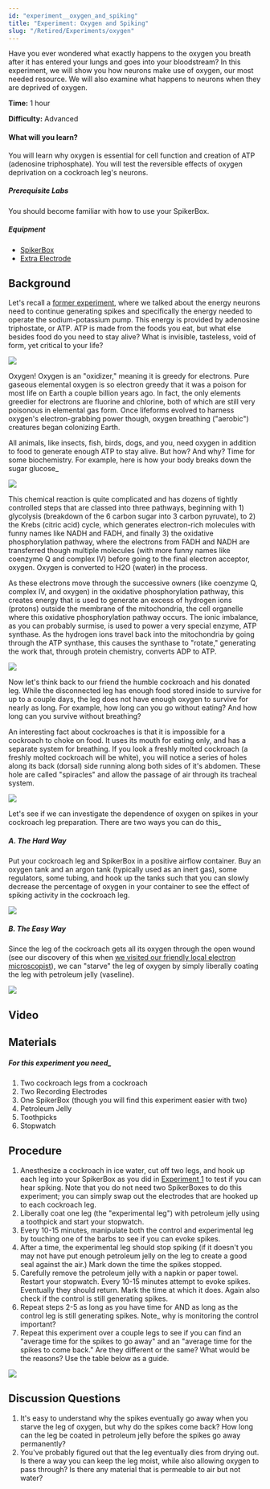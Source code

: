 ```yaml
---
id: "experiment__oxygen_and_spiking"
title: "Experiment: Oxygen and Spiking"
slug: "/Retired/Experiments/oxygen"
---
```




Have you ever wondered what exactly happens to the oxygen you breath after it has entered your lungs and goes into your bloodstream? In this experiment, we will show you how neurons make use of oxygen, our most needed resource. We will also examine what happens to neurons when they are deprived of oxygen.

**Time:**  1 hour

**Difficulty:**   Advanced

#### What will you learn?

You will learn why oxygen is essential for cell function and creation of ATP
(adenosine triphosphate). You will test the reversible effects of oxygen
deprivation on a cockroach leg's neurons.

##### Prerequisite Labs

You should become familiar with how to use your SpikerBox.

##### Equipment

* [SpikerBox](https://backyardbrains.com/products/spikerbox)
* [Extra Electrode](https://backyardbrains.com/products/recordingelectrode)

## Background

Let's recall a [former experiment](https://wiki.backyardbrains.com/Experiment%3A_Power_Consumption),
where we talked about the energy neurons need to continue generating spikes
and specifically the energy needed to operate the sodium-potassium pump. This
energy is provided by adenosine triphostate, or ATP. ATP is made from the
foods you eat, but what else besides food do you need to stay alive? What is
invisible, tasteless, void of form, yet critical to your life?

[ ![](./img/Exp10_oxygen.jpeg)](./img/Exp10_oxygen.jpeg)

Oxygen! Oxygen is an "oxidizer," meaning it is greedy for electrons. Pure
gaseous elemental oxygen is so electron greedy that it was a poison for most
life on Earth a couple billion years ago. In fact, the only elements greedier
for electrons are fluorine and chlorine, both of which are still very
poisonous in elemental gas form. Once lifeforms evolved to harness oxygen's
electron-grabbing power though, oxygen breathing ("aerobic") creatures began
colonizing Earth.

All animals, like insects, fish, birds, dogs, and you, need oxygen in addition
to food to generate enough ATP to stay alive. But how? And why? Time for some
biochemistry. For example, here is how your body breaks down the sugar
glucose_

[ ![](./img/Exp10_metabolism.jpeg)](./img/Exp10_metabolism.jpeg)

This chemical reaction is quite complicated and has dozens of tightly
controlled steps that are classed into three pathways, beginning with 1)
glycolysis (breakdown of the 6 carbon sugar into 3 carbon pyruvate), to 2) the
Krebs (citric acid) cycle, which generates electron-rich molecules with funny
names like NADH and FADH, and finally 3) the oxidative phosphorylation
pathway, where the electrons from FADH and NADH are transferred though
multiple molecules (with more funny names like coenzyme Q and complex IV)
before going to the final electron acceptor, oxygen. Oxygen is converted to
H2O (water) in the process.

As these electrons move through the successive owners (like coenzyme Q,
complex IV, and oxygen) in the oxidative phosphorylation pathway, this creates
energy that is used to generate an excess of hydrogen ions (protons) outside
the membrane of the mitochondria, the cell organelle where this oxidative
phosphorylation pathway occurs. The ionic imbalance, as you can probably
surmise, is used to power a very special enzyme, ATP synthase. As the hydrogen
ions travel back into the mitochondria by going through the ATP synthase, this
causes the synthase to "rotate," generating the work that, through protein
chemistry, converts ADP to ATP.

[ ![](./img/Exp10_ATPsynthase_NEW.jpeg)](./img/Exp10_ATPsynthase_NEW.jpeg)

Now let's think back to our friend the humble cockroach and his donated leg.
While the disconnected leg has enough food stored inside to survive for up to
a couple days, the leg does not have enough oxygen to survive for nearly as
long. For example, how long can you go without eating? And how long can you
survive without breathing?

An interesting fact about cockroaches is that it is impossible for a cockroach
to choke on food. It uses its mouth for eating only, and has a separate system
for breathing. If you look a freshly molted cockroach (a freshly molted
cockroach will be white), you will notice a series of holes along its back
(dorsal) side running along both sides of it's abdomen. These hole are called
"spiracles" and allow the passage of air through its tracheal system.

[ ![](./img/spiraclesmolted_small.jpg)](./img/spiraclesmolted_small.jpg)

Let's see if we can investigate the dependence of oxygen on spikes in your
cockroach leg preparation. There are two ways you can do this_

##### A. The Hard Way

Put your cockroach leg and SpikerBox in a positive airflow container. Buy an
oxygen tank and an argon tank (typically used as an inert gas), some
regulators, some tubing, and hook up the tanks such that you can slowly
decrease the percentage of oxygen in your container to see the effect of
spiking activity in the cockroach leg.

[ ![](./img/Exp10_HardWay.jpeg)](./img/Exp10_HardWay.jpeg)

##### B. The Easy Way

Since the leg of the cockroach gets all its oxygen through the open wound (see
our discovery of this when [we visited our friendly local electron microscopist](https://blog.backyardbrains.com/2010/11/byb-visits-a-scanning-electron-microscope/)), we can "starve" the leg of oxygen by simply liberally
coating the leg with petroleum jelly (vaseline).

[ ![](./img/Exp10_Easyway1.jpeg)](./img/Exp10_Easyway1.jpeg)

## Video

## Materials

##### For this experiment you need_

1. Two cockroach legs from a cockroach 
  2. Two Recording Electrodes 
  3. One SpikerBox (though you will find this experiment easier with two) 
  4. Petroleum Jelly 
  5. Toothpicks 
  6. Stopwatch 

## Procedure

1. Anesthesize a cockroach in ice water, cut off two legs, and hook up each leg into your SpikerBox as you did in [Experiment 1](https://backyardbrains.com/experiments/spikerbox) to test if you can hear spiking. Note that you do not need two SpikerBoxes to do this experiment; you can simply swap out the electrodes that are hooked up to each cockroach leg. 
  2. Liberally coat one leg (the "experimental leg") with petroleum jelly using a toothpick and start your stopwatch. 
  3. Every 10-15 minutes, manipulate both the control and experimental leg by touching one of the barbs to see if you can evoke spikes. 
  4. After a time, the experimental leg should stop spiking (if it doesn't you may not have put enough petroleum jelly on the leg to create a good seal against the air.) Mark down the time the spikes stopped. 
  5. Carefully remove the petroleum jelly with a napkin or paper towel. Restart your stopwatch. Every 10-15 minutes attempt to evoke spikes. Eventually they should return. Mark the time at which it does. Again also check if the control is still generating spikes. 
  6. Repeat steps 2-5 as long as you have time for AND as long as the control leg is still generating spikes. Note_ why is monitoring the control important? 
  7. Repeat this experiment over a couple legs to see if you can find an "average time for the spikes to go away" and an "average time for the spikes to come back." Are they different or the same? What would be the reasons? Use the table below as a guide. 

[ ![](./img/Exp10_spiketable.jpeg)](./img/Exp10_spiketable.jpeg)

## Discussion Questions

1. It's easy to understand why the spikes eventually go away when you starve the leg of oxygen, but why do the spikes come back? How long can the leg be coated in petroleum jelly before the spikes go away permanently? 
  2. You've probably figured out that the leg eventually dies from drying out. Is there a way you can keep the leg moist, while also allowing oxygen to pass through? Is there any material that is permeable to air but not water?
